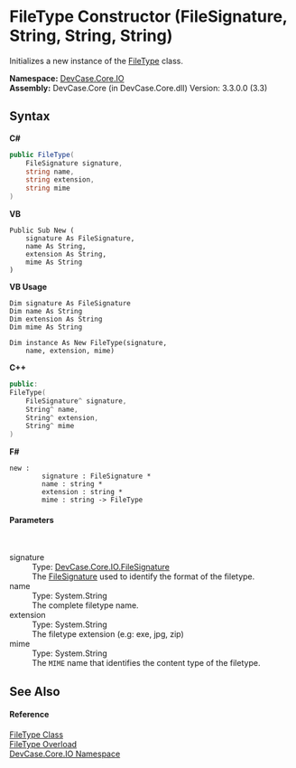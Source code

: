 # FileType Constructor (FileSignature, String, String, String)
 

Initializes a new instance of the <a href="T_DevCase_Core_IO_FileType">FileType</a> class.

**Namespace:**&nbsp;<a href="N_DevCase_Core_IO">DevCase.Core.IO</a><br />**Assembly:**&nbsp;DevCase.Core (in DevCase.Core.dll) Version: 3.3.0.0 (3.3)

## Syntax

**C#**<br />
``` C#
public FileType(
	FileSignature signature,
	string name,
	string extension,
	string mime
)
```

**VB**<br />
``` VB
Public Sub New ( 
	signature As FileSignature,
	name As String,
	extension As String,
	mime As String
)
```

**VB Usage**<br />
``` VB Usage
Dim signature As FileSignature
Dim name As String
Dim extension As String
Dim mime As String

Dim instance As New FileType(signature, 
	name, extension, mime)
```

**C++**<br />
``` C++
public:
FileType(
	FileSignature^ signature, 
	String^ name, 
	String^ extension, 
	String^ mime
)
```

**F#**<br />
``` F#
new : 
        signature : FileSignature * 
        name : string * 
        extension : string * 
        mime : string -> FileType
```


#### Parameters
&nbsp;<dl><dt>signature</dt><dd>Type: <a href="T_DevCase_Core_IO_FileSignature">DevCase.Core.IO.FileSignature</a><br />The <a href="T_DevCase_Core_IO_FileSignature">FileSignature</a> used to identify the format of the filetype.</dd><dt>name</dt><dd>Type: System.String<br />The complete filetype name.</dd><dt>extension</dt><dd>Type: System.String<br />The filetype extension (e.g: exe, jpg, zip)</dd><dt>mime</dt><dd>Type: System.String<br />The `MIME` name that identifies the content type of the filetype.</dd></dl>

## See Also


#### Reference
<a href="T_DevCase_Core_IO_FileType">FileType Class</a><br /><a href="Overload_DevCase_Core_IO_FileType__ctor">FileType Overload</a><br /><a href="N_DevCase_Core_IO">DevCase.Core.IO Namespace</a><br />